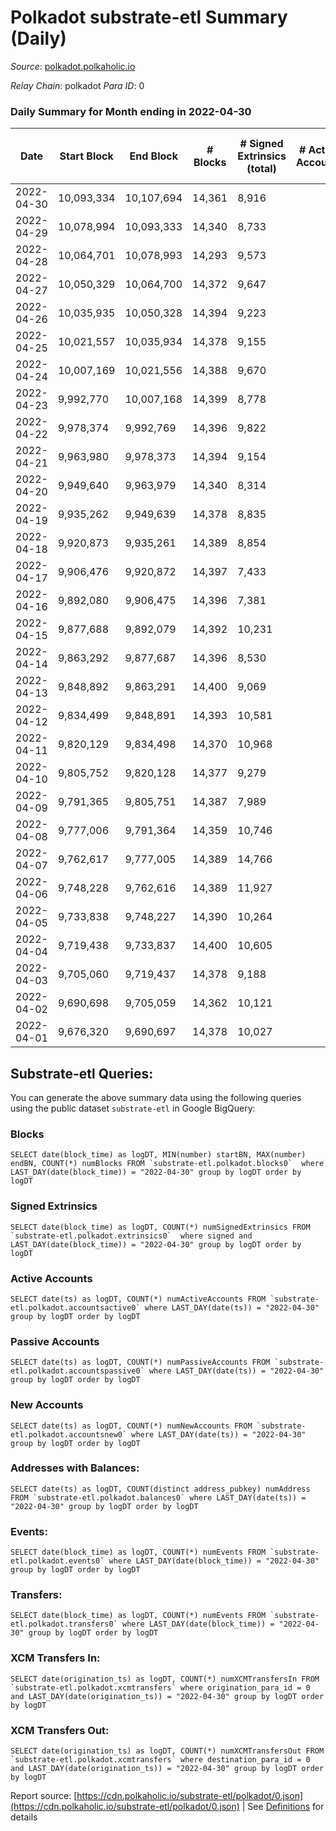 # Polkadot substrate-etl Summary (Daily)

_Source_: [polkadot.polkaholic.io](https://polkadot.polkaholic.io)

*Relay Chain*: polkadot
*Para ID*: 0



### Daily Summary for Month ending in 2022-04-30


| Date | Start Block | End Block | # Blocks | # Signed Extrinsics (total) | # Active Accounts | # Passive | # New | # Addresses with Balances | # Events | # Transfers | # XCM Transfers In | # XCM Transfers Out | Issues | 
| ---- | ----------- | --------- | -------- | --------------------------- | ----------------- | --------- | ----- | ------------------------- | -------- | ----------- | ------------------ | ------------------- | ------ |
| 2022-04-30 | 10,093,334 | 10,107,694 | 14,361 | 8,916 |  |  |  | 966,416 | 290,424 | 7,583 ($69,471,527.59) |   |   |  |
| 2022-04-29 | 10,078,994 | 10,093,333 | 14,340 | 8,733 |  |  |  |  | 289,097 | 7,504 ($183,060,170.26) |   |   |  |
| 2022-04-28 | 10,064,701 | 10,078,993 | 14,293 | 9,573 |  |  |  |  | 293,090 | 8,420 ($74,580,250.46) |   |   |  |
| 2022-04-27 | 10,050,329 | 10,064,700 | 14,372 | 9,647 |  |  |  |  | 297,606 | 8,570 ($128,410,297.71) |   |   |  |
| 2022-04-26 | 10,035,935 | 10,050,328 | 14,394 | 9,223 |  |  |  |  | 292,731 | 8,296 ($111,745,235.78) |   |   |  |
| 2022-04-25 | 10,021,557 | 10,035,934 | 14,378 | 9,155 |  |  |  |  | 296,528 | 8,186 ($94,285,536.47) |   |   |  |
| 2022-04-24 | 10,007,169 | 10,021,556 | 14,388 | 9,670 |  |  |  |  | 297,113 | 8,397 ($70,851,931.88) |   |   |  |
| 2022-04-23 | 9,992,770 | 10,007,168 | 14,399 | 8,778 |  |  |  |  | 294,431 | 7,768 ($76,892,479.21) |   |   |  |
| 2022-04-22 | 9,978,374 | 9,992,769 | 14,396 | 9,822 |  |  |  |  | 312,070 | 8,906 ($94,894,744.69) |   |   |  |
| 2022-04-21 | 9,963,980 | 9,978,373 | 14,394 | 9,154 |  |  |  |  | 297,681 | 8,900 ($80,295,770.07) |   |   |  |
| 2022-04-20 | 9,949,640 | 9,963,979 | 14,340 | 8,314 |  |  |  |  | 289,117 | 7,044 ($692,317,820.01) |   |   |  |
| 2022-04-19 | 9,935,262 | 9,949,639 | 14,378 | 8,835 |  |  |  |  | 291,067 | 7,687 ($423,452,471.40) |   |   |  |
| 2022-04-18 | 9,920,873 | 9,935,261 | 14,389 | 8,854 |  |  |  |  | 292,668 | 7,585 ($83,065,906.71) |   |   |  |
| 2022-04-17 | 9,906,476 | 9,920,872 | 14,397 | 7,433 |  |  |  |  | 283,516 | 6,707 ($45,739,242.34) |   |   |  |
| 2022-04-16 | 9,892,080 | 9,906,475 | 14,396 | 7,381 |  |  |  |  | 280,422 | 6,409 ($45,325,519.95) |   |   |  |
| 2022-04-15 | 9,877,688 | 9,892,079 | 14,392 | 10,231 |  |  |  |  | 306,577 | 9,032 ($254,619,796.87) |   |   |  |
| 2022-04-14 | 9,863,292 | 9,877,687 | 14,396 | 8,530 |  |  |  |  | 304,628 | 7,343 ($110,777,865.96) |   |   |  |
| 2022-04-13 | 9,848,892 | 9,863,291 | 14,400 | 9,069 |  |  |  |  | 300,864 | 7,880 ($443,723,344.04) |   |   |  |
| 2022-04-12 | 9,834,499 | 9,848,891 | 14,393 | 10,581 |  |  |  |  | 311,588 | 9,107 ($171,253,609.20) |   |   |  |
| 2022-04-11 | 9,820,129 | 9,834,498 | 14,370 | 10,968 |  |  |  |  | 306,157 | 9,843 ($172,123,298.90) |   |   |  |
| 2022-04-10 | 9,805,752 | 9,820,128 | 14,377 | 9,279 |  |  |  |  | 292,991 | 8,030 ($84,885,668.13) |   |   |  |
| 2022-04-09 | 9,791,365 | 9,805,751 | 14,387 | 7,989 |  |  |  |  | 283,030 | 6,793 ($111,552,513.36) |   |   |  |
| 2022-04-08 | 9,777,006 | 9,791,364 | 14,359 | 10,746 |  |  |  |  | 298,728 | 8,271 ($93,317,802.43) |   |   |  |
| 2022-04-07 | 9,762,617 | 9,777,005 | 14,389 | 14,766 |  |  |  |  | 327,429 | 12,410 ($97,354,764.81) |   |   |  |
| 2022-04-06 | 9,748,228 | 9,762,616 | 14,389 | 11,927 |  |  |  |  | 310,625 | 10,577 ($215,431,291.03) |   |   |  |
| 2022-04-05 | 9,733,838 | 9,748,227 | 14,390 | 10,264 |  |  |  |  | 297,957 | 8,898 ($148,338,991.35) |   |   |  |
| 2022-04-04 | 9,719,438 | 9,733,837 | 14,400 | 10,605 |  |  |  |  | 304,911 | 9,201 ($204,585,903.01) |   |   |  |
| 2022-04-03 | 9,705,060 | 9,719,437 | 14,378 | 9,188 |  |  |  |  | 289,974 | 7,723 ($100,615,642.30) |   |   |  |
| 2022-04-02 | 9,690,698 | 9,705,059 | 14,362 | 10,121 |  |  |  |  | 297,757 | 9,235 ($161,761,521.48) |   |   |  |
| 2022-04-01 | 9,676,320 | 9,690,697 | 14,378 | 10,027 |  |  |  |  | 286,617 | 9,244 ($124,538,962.86) |   |   |  |

## Substrate-etl Queries:
You can generate the above summary data using the following queries using the public dataset `substrate-etl` in Google BigQuery:


### Blocks
```
SELECT date(block_time) as logDT, MIN(number) startBN, MAX(number) endBN, COUNT(*) numBlocks FROM `substrate-etl.polkadot.blocks0`  where LAST_DAY(date(block_time)) = "2022-04-30" group by logDT order by logDT
```


### Signed Extrinsics
```
SELECT date(block_time) as logDT, COUNT(*) numSignedExtrinsics FROM `substrate-etl.polkadot.extrinsics0`  where signed and LAST_DAY(date(block_time)) = "2022-04-30" group by logDT order by logDT
```


### Active Accounts
```
SELECT date(ts) as logDT, COUNT(*) numActiveAccounts FROM `substrate-etl.polkadot.accountsactive0` where LAST_DAY(date(ts)) = "2022-04-30" group by logDT order by logDT
```


### Passive Accounts
```
SELECT date(ts) as logDT, COUNT(*) numPassiveAccounts FROM `substrate-etl.polkadot.accountspassive0` where LAST_DAY(date(ts)) = "2022-04-30" group by logDT order by logDT
```


### New Accounts
```
SELECT date(ts) as logDT, COUNT(*) numNewAccounts FROM `substrate-etl.polkadot.accountsnew0` where LAST_DAY(date(ts)) = "2022-04-30" group by logDT order by logDT
```


### Addresses with Balances:
```
SELECT date(ts) as logDT, COUNT(distinct address_pubkey) numAddress FROM `substrate-etl.polkadot.balances0` where LAST_DAY(date(ts)) = "2022-04-30" group by logDT order by logDT
```


### Events:
```
SELECT date(block_time) as logDT, COUNT(*) numEvents FROM `substrate-etl.polkadot.events0` where LAST_DAY(date(block_time)) = "2022-04-30" group by logDT order by logDT
```


### Transfers:
```
SELECT date(block_time) as logDT, COUNT(*) numEvents FROM `substrate-etl.polkadot.transfers0` where LAST_DAY(date(block_time)) = "2022-04-30" group by logDT order by logDT
```


### XCM Transfers In:
```
SELECT date(origination_ts) as logDT, COUNT(*) numXCMTransfersIn FROM `substrate-etl.polkadot.xcmtransfers` where origination_para_id = 0 and LAST_DAY(date(origination_ts)) = "2022-04-30" group by logDT order by logDT
```


### XCM Transfers Out:
```
SELECT date(origination_ts) as logDT, COUNT(*) numXCMTransfersOut FROM `substrate-etl.polkadot.xcmtransfers` where destination_para_id = 0 and LAST_DAY(date(origination_ts)) = "2022-04-30" group by logDT order by logDT
```



Report source: [https://cdn.polkaholic.io/substrate-etl/polkadot/0.json](https://cdn.polkaholic.io/substrate-etl/polkadot/0.json) | See [Definitions](/DEFINITIONS.md) for details
